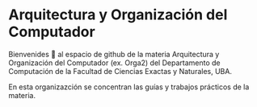 # Arquitectura y Organización del Computador
Bienvenides 👋 al espacio de github de la materia Arquitectura y Organización del Computador (ex. Orga2) del Departamento de Computación de la Facultad de Ciencias Exactas y Naturales, UBA.

En esta organizazción se concentran las guías y trabajos prácticos de la materia.
